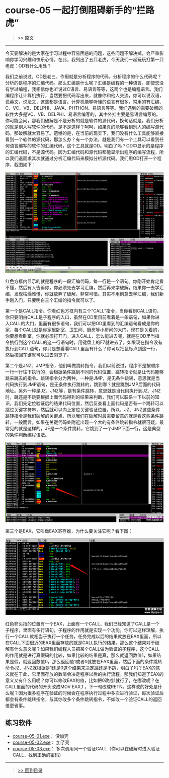# course-05 一起打倒阻碍新手的“拦路虎”

> [>> 原文](https://www.52pojie.cn/thread-1359142-1-1.html)

------

今天要解决的是大家在学习过程中容易困惑的问题，这些问题不解决掉，会严重影响你学习兴趣和快乐心情。在此，我列出了五只老虎，今天我们一起玩玩打第一只老虎：OD有什么用处？

我们之前说过，OD是老三，作用就是分析程序的代码。分析程序的什么代码呢？分析的是程序的汇编代码。那么汇编是什么呢？汇编是编程的一种语言。即使您没有学过编程，我相信你也听说过C语言、易语言等等，这两个也是编程语言。我们编程序让计算机执行，当然要把代码写出来，就像你和他人交流，你可以说汉语，说英文，说法文，这些都是语言。计算机能够听懂的语言有很多，常用的有汇编、C、VC、VB、DELPHI、JAVA、PHTHON、易语言等等。我们遇到的需要破解的软件大多是VC、VB、DELPHI、易语言编写的，其中外挂主要是易语言编写的。你可能会问，那我们破解是不是分析的就是软件的源代码，换句话就是，我们分析的就是别人写软件的代码，是不是这样？呵呵，如果真的能够看到别人的编写源代码，那破解就太容易了。遗憾的是，在当前的现实下，我们没有什么工具能够直接看到一个软件的源代码，那怎么办？有一个办法，就是我们有一个工具可以看到任何语言编写的软件的汇编代码，这个工具就是OD。明白了吗？OD中显示的是程序的汇编代码，不是源代码。因为汇编代码和源代码都能显示出程序的编写流程，所以我们退而求其次就通过分析汇编代码来模拟分析源代码。我们用OD打开一个程序，截图如下：

![](imgs/course-05-01.png)

红色方框内显示的就是程序的一段汇编代码，每一行是一个语句。你刚开始肯定看不懂，然后有人告诉你，你必须先去学习汇编，然后再来学破解，结果你一去学汇编，发现枯燥难懂，你就放弃了破解，非常可惜。其实不用刻意去学汇编，我们新手刚入门，只要明白三个汇编的指令就可以了。

第一个是CALL指令。你看红色方框内有三个“CALL”指令，当你看到CALL语句，你只要明白CALL是子程序的入口，虽然在OD里目前看着是一条语句，如果你进入CALL的大门，里面有很多语句，我们可以把OD里看到的汇编语句看成是你的家，每个CALL就是你家里卧室、卫生间、厨房等小房间的大门，现在是关着的，你要想看卧室，你就必须打开门，进入CALL，怎么能进去呢，就是在OD里当指令执行到这个CALL的这一行语句时，用键盘上的F7就进去了。如果现在指令没有执行到CALL语句，你只是想看看CALL里面有什么？你可以把鼠标点到这一行，然后按回车键就可以进去浏览了。

第二个是JNZ、JMP指令，他们叫做跳转指令，我们以前说过，程序不是按顺序一行一行往下执行的，会根据条件跳到不同的代码位置，跳转指令就是让代码能够跳来跳去的指令。跳转指令分为两种，一种是JMP，是无条件跳转，意思就是当代码执行到JMP语句，是无条件执行跳转的，跳到哪？就是跳到JMP后面的代码地址。另外一种是JZ、JNZ等，是有条件跳转，意思就是当代码执行到JZ、JNZ时，跳还是不跳要根据上面代码得到的结果来判断，我们可以联系一下以前的知识，我们先定位验证后的结果代码位置，然后反查看上面代码是否有一个跳转可以跳过关键字符串，然后就可以向上定位关键验证位置，所以，JZ、JNZ这些条件跳转指令是我们破解的关键点，所以我们在破解时最需要留意的就是看这些条件跳转，一般而言，如果在关键代码处附近出现一个大的有条件跳转指令就很可疑。最常见的就是这样的，JE是一个条件跳转，它跳到了一个JMP下面一行，这是典型的条件判断编程语法。

![](imgs/course-05-02.png)

第三个是EAX，它叫做EAX寄存器，为什么要关注它呢？看下图：

![](imgs/course-05-03.png)

红色箭头指的位置有一个EAX，上面有一个CALL，我们已经知道了CALL是一个子程序，里面有多行语句，子程序的作用就是实现一个功能，你可以这样理解，执行一个CALL就相当于执行一个任务，任务完成以后的结果就放在EAX里面，所以在CALL下面很近的EAX里面存放的就是CALL执行的结果。那么这个结果对于破解有什么意义呢？如果我们编程人员把某个CALL做为验证的子程序，这个CALL的作用就是进行真假码的比较，如果比较的结果是真，那么就返回数值1，如果结果是假，就返回数值0，那么返回值1或者0就放在EAX里面，然后下面的条件跳转命令JZ、JNZ就根据是1还是0这个结果来决定跳还是不跳，明白了吗？EAX的意义就在于此，它里面存放的数值会决定程序以后的执行流程。那我们知道了EAX的意义又有什么用呢？你可以修改EAX的值，比如把0改成1就行了，在哪改呢？在CALL里面的代码的开头改成MOV EAX,1 ，下一句改成RETN。这样改的好处是什么呢？因为很多程序在验证的时候会在程序执行过程中多次进行验证，每次验证后都会有条件跳转指令，与其你改多个条件跳转指令，不如改一个验证CALL的返回值更省事。

## 练习软件

- [course-05-01.exe](PEs/course-05-01.exe)： 没加壳
- [course-05-02.exe](PEs/course-05-02.exe)： 加了壳
- [course-05-03.exe](PEs/course-05-03.exe)： 多次调用同一个验证CALL（你可以在破解时进入验证CALL，找到正确的密码）

------

> [>> 回到目录](README.md)
